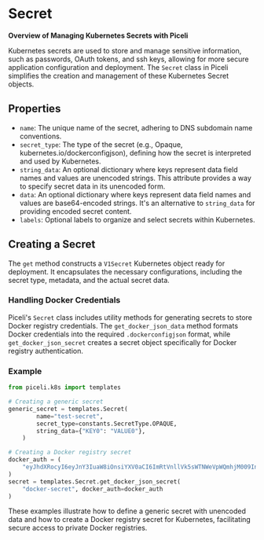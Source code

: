 # Secret

**Overview of Managing Kubernetes Secrets with Piceli**

Kubernetes secrets are used to store and manage sensitive information, such as passwords, OAuth tokens, and ssh keys, allowing for more secure application configuration and deployment. The `Secret` class in Piceli simplifies the creation and management of these Kubernetes Secret objects.

## Properties

- `name`: The unique name of the secret, adhering to DNS subdomain name conventions.
- `secret_type`: The type of the secret (e.g., Opaque, kubernetes.io/dockerconfigjson), defining how the secret is interpreted and used by Kubernetes.
- `string_data`: An optional dictionary where keys represent data field names and values are unencoded strings. This attribute provides a way to specify secret data in its unencoded form.
- `data`: An optional dictionary where keys represent data field names and values are base64-encoded strings. It's an alternative to `string_data` for providing encoded secret content.
- `labels`: Optional labels to organize and select secrets within Kubernetes.

## Creating a Secret

The `get` method constructs a `V1Secret` Kubernetes object ready for deployment. It encapsulates the necessary configurations, including the secret type, metadata, and the actual secret data.

### Handling Docker Credentials

Piceli's `Secret` class includes utility methods for generating secrets to store Docker registry credentials. The `get_docker_json_data` method formats Docker credentials into the required `.dockerconfigjson` format, while `get_docker_json_secret` creates a secret object specifically for Docker registry authentication.

### Example

```python
from piceli.k8s import templates

# Creating a generic secret
generic_secret = templates.Secret(
        name="test-secret",
        secret_type=constants.SecretType.OPAQUE,
        string_data={"KEY0": "VALUE0"},
    )

# Creating a Docker registry secret
docker_auth = (
    "eyJhdXRocyI6eyJnY3IuaW8iOnsiYXV0aCI6ImRtVnllVk5sWTNWeVpWQmhjM009In19fQ=="
)
secret = templates.Secret.get_docker_json_secret(
    "docker-secret", docker_auth=docker_auth
)
```

These examples illustrate how to define a generic secret with unencoded data and how to create a Docker registry secret for Kubernetes, facilitating secure access to private Docker registries.
